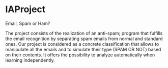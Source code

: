 # IAProject
Email, Spam or Ham?


The project consists of the realization of an anti-spam; program that
fulfills the email recognition by separating spam emails from normal and standard ones.
Our project is considered as a concrete classification that allows to manipulate all the
emails and to simulate their type (SPAM OR NOT) based on their contents. It offers the
possibility to analyze automatically when learning independently.
